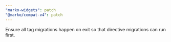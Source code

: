```yaml
---
"marko-widgets": patch
"@marko/compat-v4": patch
---
```


Ensure all tag migrations happen on exit so that directive migrations can run first.
